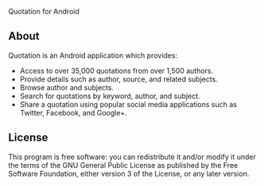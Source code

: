 Quotation for Android

## About
Quotation is an Android application which provides:

 - Access to over 35,000 quotations from over 1,500 authors.
 - Provide details such as author, source, and related subjects.
 - Browse author and subjects.
 - Search for quotations by keyword, author, and subject.
 - Share a quotation using popular social media applications such as Twitter, Facebook, and Google+.
 
## License
This program is free software: you can redistribute it and/or modify it under the terms of the GNU General Public License as published by the Free Software Foundation, either version 3 of the License, or any later version.
